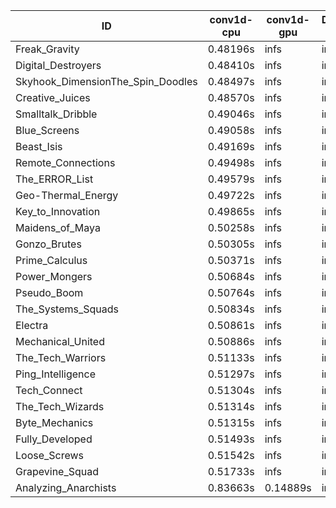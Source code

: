 |ID|conv1d-cpu|conv1d-gpu|DWSPConv2D-gpu|gemm-gpu|avg|
|-|-|-|-|-|-|
|Freak_Gravity|0.48196s|infs|infs|4.54774s|infs|
|Digital_Destroyers|0.48410s|infs|infs|4.62623s|infs|
|Skyhook_DimensionThe_Spin_Doodles|0.48497s|infs|infs|4.70948s|infs|
|Creative_Juices|0.48570s|infs|infs|4.53266s|infs|
|Smalltalk_Dribble|0.49046s|infs|infs|4.52615s|infs|
|Blue_Screens|0.49058s|infs|infs|4.58540s|infs|
|Beast_Isis|0.49169s|infs|infs|12.74782s|infs|
|Remote_Connections|0.49498s|infs|infs|4.74502s|infs|
|The_ERROR_List|0.49579s|infs|infs|4.75923s|infs|
|Geo-Thermal_Energy|0.49722s|infs|infs|4.83841s|infs|
|Key_to_Innovation|0.49865s|infs|infs|4.67278s|infs|
|Maidens_of_Maya|0.50258s|infs|infs|4.66774s|infs|
|Gonzo_Brutes|0.50305s|infs|infs|4.76836s|infs|
|Prime_Calculus|0.50371s|infs|infs|4.84933s|infs|
|Power_Mongers|0.50684s|infs|infs|4.78198s|infs|
|Pseudo_Boom|0.50764s|infs|infs|4.72602s|infs|
|The_Systems_Squads|0.50834s|infs|infs|4.79264s|infs|
|Electra|0.50861s|infs|infs|4.78773s|infs|
|Mechanical_United|0.50886s|infs|infs|4.69481s|infs|
|The_Tech_Warriors|0.51133s|infs|infs|4.72347s|infs|
|Ping_Intelligence|0.51297s|infs|infs|4.78305s|infs|
|Tech_Connect|0.51304s|infs|infs|4.69781s|infs|
|The_Tech_Wizards|0.51314s|infs|infs|4.72772s|infs|
|Byte_Mechanics|0.51315s|infs|infs|4.80225s|infs|
|Fully_Developed|0.51493s|infs|infs|4.68740s|infs|
|Loose_Screws|0.51542s|infs|infs|4.79689s|infs|
|Grapevine_Squad|0.51733s|infs|infs|4.68702s|infs|
|Analyzing_Anarchists|0.83663s|0.14889s|infs|4.71053s|infs|
